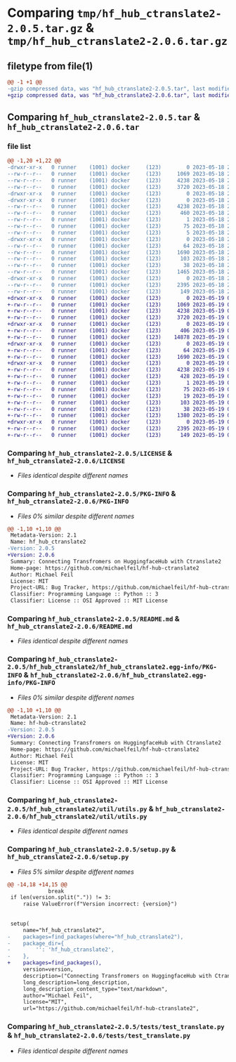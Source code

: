 # Comparing `tmp/hf_hub_ctranslate2-2.0.5.tar.gz` & `tmp/hf_hub_ctranslate2-2.0.6.tar.gz`

## filetype from file(1)

```diff
@@ -1 +1 @@
-gzip compressed data, was "hf_hub_ctranslate2-2.0.5.tar", last modified: Thu May 18 23:47:47 2023, max compression
+gzip compressed data, was "hf_hub_ctranslate2-2.0.6.tar", last modified: Fri May 19 00:06:26 2023, max compression
```

## Comparing `hf_hub_ctranslate2-2.0.5.tar` & `hf_hub_ctranslate2-2.0.6.tar`

### file list

```diff
@@ -1,20 +1,22 @@
-drwxr-xr-x   0 runner    (1001) docker     (123)        0 2023-05-18 23:47:47.727764 hf_hub_ctranslate2-2.0.5/
--rw-r--r--   0 runner    (1001) docker     (123)     1069 2023-05-18 23:47:38.000000 hf_hub_ctranslate2-2.0.5/LICENSE
--rw-r--r--   0 runner    (1001) docker     (123)     4238 2023-05-18 23:47:47.727764 hf_hub_ctranslate2-2.0.5/PKG-INFO
--rw-r--r--   0 runner    (1001) docker     (123)     3720 2023-05-18 23:47:38.000000 hf_hub_ctranslate2-2.0.5/README.md
-drwxr-xr-x   0 runner    (1001) docker     (123)        0 2023-05-18 23:47:47.723764 hf_hub_ctranslate2-2.0.5/hf_hub_ctranslate2/
-drwxr-xr-x   0 runner    (1001) docker     (123)        0 2023-05-18 23:47:47.727764 hf_hub_ctranslate2-2.0.5/hf_hub_ctranslate2/hf_hub_ctranslate2.egg-info/
--rw-r--r--   0 runner    (1001) docker     (123)     4238 2023-05-18 23:47:47.000000 hf_hub_ctranslate2-2.0.5/hf_hub_ctranslate2/hf_hub_ctranslate2.egg-info/PKG-INFO
--rw-r--r--   0 runner    (1001) docker     (123)      460 2023-05-18 23:47:47.000000 hf_hub_ctranslate2-2.0.5/hf_hub_ctranslate2/hf_hub_ctranslate2.egg-info/SOURCES.txt
--rw-r--r--   0 runner    (1001) docker     (123)        1 2023-05-18 23:47:47.000000 hf_hub_ctranslate2-2.0.5/hf_hub_ctranslate2/hf_hub_ctranslate2.egg-info/dependency_links.txt
--rw-r--r--   0 runner    (1001) docker     (123)       75 2023-05-18 23:47:47.000000 hf_hub_ctranslate2-2.0.5/hf_hub_ctranslate2/hf_hub_ctranslate2.egg-info/requires.txt
--rw-r--r--   0 runner    (1001) docker     (123)        5 2023-05-18 23:47:47.000000 hf_hub_ctranslate2-2.0.5/hf_hub_ctranslate2/hf_hub_ctranslate2.egg-info/top_level.txt
-drwxr-xr-x   0 runner    (1001) docker     (123)        0 2023-05-18 23:47:47.727764 hf_hub_ctranslate2-2.0.5/hf_hub_ctranslate2/util/
--rw-r--r--   0 runner    (1001) docker     (123)       64 2023-05-18 23:47:38.000000 hf_hub_ctranslate2-2.0.5/hf_hub_ctranslate2/util/__init__.py
--rw-r--r--   0 runner    (1001) docker     (123)     1690 2023-05-18 23:47:38.000000 hf_hub_ctranslate2-2.0.5/hf_hub_ctranslate2/util/utils.py
--rw-r--r--   0 runner    (1001) docker     (123)      103 2023-05-18 23:47:38.000000 hf_hub_ctranslate2-2.0.5/pyproject.toml
--rw-r--r--   0 runner    (1001) docker     (123)       38 2023-05-18 23:47:47.727764 hf_hub_ctranslate2-2.0.5/setup.cfg
--rw-r--r--   0 runner    (1001) docker     (123)     1465 2023-05-18 23:47:38.000000 hf_hub_ctranslate2-2.0.5/setup.py
-drwxr-xr-x   0 runner    (1001) docker     (123)        0 2023-05-18 23:47:47.727764 hf_hub_ctranslate2-2.0.5/tests/
--rw-r--r--   0 runner    (1001) docker     (123)     2395 2023-05-18 23:47:38.000000 hf_hub_ctranslate2-2.0.5/tests/test_translate.py
--rw-r--r--   0 runner    (1001) docker     (123)      149 2023-05-18 23:47:38.000000 hf_hub_ctranslate2-2.0.5/tests/test_version.py
+drwxr-xr-x   0 runner    (1001) docker     (123)        0 2023-05-19 00:06:26.594873 hf_hub_ctranslate2-2.0.6/
+-rw-r--r--   0 runner    (1001) docker     (123)     1069 2023-05-19 00:06:16.000000 hf_hub_ctranslate2-2.0.6/LICENSE
+-rw-r--r--   0 runner    (1001) docker     (123)     4238 2023-05-19 00:06:26.590873 hf_hub_ctranslate2-2.0.6/PKG-INFO
+-rw-r--r--   0 runner    (1001) docker     (123)     3720 2023-05-19 00:06:16.000000 hf_hub_ctranslate2-2.0.6/README.md
+drwxr-xr-x   0 runner    (1001) docker     (123)        0 2023-05-19 00:06:26.590873 hf_hub_ctranslate2-2.0.6/hf_hub_ctranslate2/
+-rw-r--r--   0 runner    (1001) docker     (123)      406 2023-05-19 00:06:16.000000 hf_hub_ctranslate2-2.0.6/hf_hub_ctranslate2/__init__.py
+-rw-r--r--   0 runner    (1001) docker     (123)    14878 2023-05-19 00:06:16.000000 hf_hub_ctranslate2-2.0.6/hf_hub_ctranslate2/translate.py
+drwxr-xr-x   0 runner    (1001) docker     (123)        0 2023-05-19 00:06:26.590873 hf_hub_ctranslate2-2.0.6/hf_hub_ctranslate2/util/
+-rw-r--r--   0 runner    (1001) docker     (123)       64 2023-05-19 00:06:16.000000 hf_hub_ctranslate2-2.0.6/hf_hub_ctranslate2/util/__init__.py
+-rw-r--r--   0 runner    (1001) docker     (123)     1690 2023-05-19 00:06:16.000000 hf_hub_ctranslate2-2.0.6/hf_hub_ctranslate2/util/utils.py
+drwxr-xr-x   0 runner    (1001) docker     (123)        0 2023-05-19 00:06:26.590873 hf_hub_ctranslate2-2.0.6/hf_hub_ctranslate2.egg-info/
+-rw-r--r--   0 runner    (1001) docker     (123)     4238 2023-05-19 00:06:26.000000 hf_hub_ctranslate2-2.0.6/hf_hub_ctranslate2.egg-info/PKG-INFO
+-rw-r--r--   0 runner    (1001) docker     (123)      428 2023-05-19 00:06:26.000000 hf_hub_ctranslate2-2.0.6/hf_hub_ctranslate2.egg-info/SOURCES.txt
+-rw-r--r--   0 runner    (1001) docker     (123)        1 2023-05-19 00:06:26.000000 hf_hub_ctranslate2-2.0.6/hf_hub_ctranslate2.egg-info/dependency_links.txt
+-rw-r--r--   0 runner    (1001) docker     (123)       75 2023-05-19 00:06:26.000000 hf_hub_ctranslate2-2.0.6/hf_hub_ctranslate2.egg-info/requires.txt
+-rw-r--r--   0 runner    (1001) docker     (123)       19 2023-05-19 00:06:26.000000 hf_hub_ctranslate2-2.0.6/hf_hub_ctranslate2.egg-info/top_level.txt
+-rw-r--r--   0 runner    (1001) docker     (123)      103 2023-05-19 00:06:16.000000 hf_hub_ctranslate2-2.0.6/pyproject.toml
+-rw-r--r--   0 runner    (1001) docker     (123)       38 2023-05-19 00:06:26.594873 hf_hub_ctranslate2-2.0.6/setup.cfg
+-rw-r--r--   0 runner    (1001) docker     (123)     1380 2023-05-19 00:06:16.000000 hf_hub_ctranslate2-2.0.6/setup.py
+drwxr-xr-x   0 runner    (1001) docker     (123)        0 2023-05-19 00:06:26.590873 hf_hub_ctranslate2-2.0.6/tests/
+-rw-r--r--   0 runner    (1001) docker     (123)     2395 2023-05-19 00:06:16.000000 hf_hub_ctranslate2-2.0.6/tests/test_translate.py
+-rw-r--r--   0 runner    (1001) docker     (123)      149 2023-05-19 00:06:16.000000 hf_hub_ctranslate2-2.0.6/tests/test_version.py
```

### Comparing `hf_hub_ctranslate2-2.0.5/LICENSE` & `hf_hub_ctranslate2-2.0.6/LICENSE`

 * *Files identical despite different names*

### Comparing `hf_hub_ctranslate2-2.0.5/PKG-INFO` & `hf_hub_ctranslate2-2.0.6/PKG-INFO`

 * *Files 0% similar despite different names*

```diff
@@ -1,10 +1,10 @@
 Metadata-Version: 2.1
 Name: hf_hub_ctranslate2
-Version: 2.0.5
+Version: 2.0.6
 Summary: Connecting Transfromers on HuggingfaceHub with Ctranslate2 
 Home-page: https://github.com/michaelfeil/hf-hub-ctranslate2
 Author: Michael Feil
 License: MIT
 Project-URL: Bug Tracker, https://github.com/michaelfeil/hf-hub-ctranslate2/issues
 Classifier: Programming Language :: Python :: 3
 Classifier: License :: OSI Approved :: MIT License
```

### Comparing `hf_hub_ctranslate2-2.0.5/README.md` & `hf_hub_ctranslate2-2.0.6/README.md`

 * *Files identical despite different names*

### Comparing `hf_hub_ctranslate2-2.0.5/hf_hub_ctranslate2/hf_hub_ctranslate2.egg-info/PKG-INFO` & `hf_hub_ctranslate2-2.0.6/hf_hub_ctranslate2.egg-info/PKG-INFO`

 * *Files 0% similar despite different names*

```diff
@@ -1,10 +1,10 @@
 Metadata-Version: 2.1
 Name: hf-hub-ctranslate2
-Version: 2.0.5
+Version: 2.0.6
 Summary: Connecting Transfromers on HuggingfaceHub with Ctranslate2 
 Home-page: https://github.com/michaelfeil/hf-hub-ctranslate2
 Author: Michael Feil
 License: MIT
 Project-URL: Bug Tracker, https://github.com/michaelfeil/hf-hub-ctranslate2/issues
 Classifier: Programming Language :: Python :: 3
 Classifier: License :: OSI Approved :: MIT License
```

### Comparing `hf_hub_ctranslate2-2.0.5/hf_hub_ctranslate2/util/utils.py` & `hf_hub_ctranslate2-2.0.6/hf_hub_ctranslate2/util/utils.py`

 * *Files identical despite different names*

### Comparing `hf_hub_ctranslate2-2.0.5/setup.py` & `hf_hub_ctranslate2-2.0.6/setup.py`

 * *Files 5% similar despite different names*

```diff
@@ -14,18 +14,15 @@
             break
 if len(version.split(".")) != 3:
     raise ValueError(f"Version incorrect: {version}")
 
 
 setup(
     name="hf_hub_ctranslate2",
-    packages=find_packages(where="hf_hub_ctranslate2"),
-    package_dir={
-        '': 'hf_hub_ctranslate2',
-    },
+    packages=find_packages(),
     version=version,
     description=("Connecting Transfromers on HuggingfaceHub with Ctranslate2 "),
     long_description=long_description,
     long_description_content_type="text/markdown",
     author="Michael Feil",
     license="MIT",
     url="https://github.com/michaelfeil/hf-hub-ctranslate2",
```

### Comparing `hf_hub_ctranslate2-2.0.5/tests/test_translate.py` & `hf_hub_ctranslate2-2.0.6/tests/test_translate.py`

 * *Files identical despite different names*

